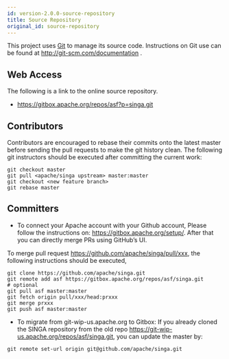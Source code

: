 ```yaml
---
id: version-2.0.0-source-repository
title: Source Repository
original_id: source-repository
---
```


<!--- Licensed to the Apache Software Foundation (ASF) under one or more contributor license agreements.  See the NOTICE file distributed with this work for additional information regarding copyright ownership.  The ASF licenses this file to you under the Apache License, Version 2.0 (the "License"); you may not use this file except in compliance with the License.  You may obtain a copy of the License at http://www.apache.org/licenses/LICENSE-2.0 Unless required by applicable law or agreed to in writing, software distributed under the License is distributed on an "AS IS" BASIS, WITHOUT WARRANTIES OR CONDITIONS OF ANY KIND, either express or implied.  See the License for the specific language governing permissions and limitations under the License.  -->


This project uses [Git](http://git-scm.com/) to manage its source code. Instructions on Git use can be found at http://git-scm.com/documentation .

## Web Access

The following is a link to the online source repository.

* https://gitbox.apache.org/repos/asf?p=singa.git

## Contributors

Contributors are encouraged to rebase their commits onto the latest master before sending the pull requests to make the git history clean. The following git instructors should be executed after committing the current work:

```shell
git checkout master
git pull <apache/singa upstream> master:master
git checkout <new feature branch>
git rebase master
```

## Committers

* To connect your Apache account with your Github account, Please follow the instructions on: https://gitbox.apache.org/setup/. After that you can directly merge PRs using GitHub’s UI.

To merge pull request https://github.com/apache/singa/pull/xxx, the following instructions should be executed,

```shell
git clone https://github.com/apache/singa.git
git remote add asf https://gitbox.apache.org/repos/asf/singa.git
# optional
git pull asf master:master
git fetch origin pull/xxx/head:prxxx
git merge prxxx
git push asf master:master
```

* To migrate from git-wip-us.apache.org to Gitbox: If you already cloned the SINGA repository from the old repo https://git-wip-us.apache.org/repos/asf/singa.git, you can update the master by:

```shell
git remote set-url origin git@github.com/apache/singa.git
```

